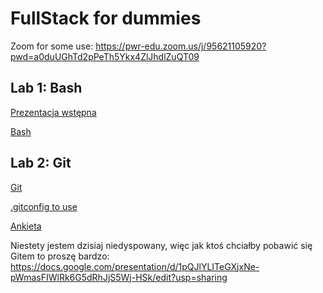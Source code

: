 # FullStack for dummies

Zoom for some use:
https://pwr-edu.zoom.us/j/95621105920?pwd=a0duUGhTd2pPeTh5Ykx4ZlJhdlZuQT09

## Lab 1: Bash
[Prezentacja wstępna](https://docs.google.com/presentation/d/19XC9llK7zQoxzk2M-vnbacRn4rrmXjBcbuK0vlDcVS4/edit?usp=sharing)

[Bash](https://docs.google.com/presentation/d/1Vejdr3gbdN9BrLHGWXJKz_AG12x_sFOLY6IbJuH0Ll4/edit?usp=sharing)

## Lab 2: Git

[Git](https://docs.google.com/presentation/d/1XYj_inSibT4j2dyqbv6KDwQdGW7lB8PsQs-G16beC8o/edit?usp=sharing)

[.gitconfig to use](lab2/gitconfig)

[Ankieta](https://forms.gle/59cLgEngtr3VreLf7)

Niestety jestem dzisiaj niedyspowany, więc jak ktoś chciałby pobawić się Gitem to proszę bardzo:
https://docs.google.com/presentation/d/1pQJlYLITeGXjxNe-pWmasFIWlRk6G5dRhJjS5Wj-HSk/edit?usp=sharing
